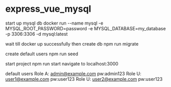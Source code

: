 # express_vue_mysql
start up mysql db
docker run --name mysql -e MYSQL_ROOT_PASSWORD=password -e MYSQL_DATABASE=my_database -p 3306:3306 -d mysql:latest

wait till docker up successfully then create db
npm run migrate

create default users
npm run seed

start project
npm run start 
navigate to localhost:3000

default users
Role A: admin@example.com pw:admin123
Role U: user1@example.com pw:user123
Role U: user2@example.com pw:user123
